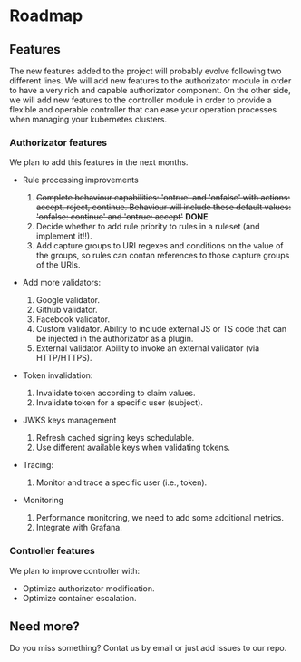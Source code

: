 # Roadmap

## Features
The new features added to the project will probably evolve following two different lines. We will add new features to the authorizator module in order to have a very rich and capable authorizator component. On the other side, we will add new features to the controller module in order to provide a flexible and operable controller that can ease your operation processes when managing your kubernetes clusters. 

### Authorizator features
We plan to add this features in the next months.

  - Rule processing improvements
      1. ~~Complete behaviour capabilities: 'ontrue' and 'onfalse' with actions: accept, reject, continue. Behaviour will include these default values: 'onfalse: continue' and 'ontrue: accept'~~ **DONE**
      2. Decide whether to add rule priority to rules in a ruleset (and implement it!!).
      3. Add capture groups to URI regexes and conditions on the value of the groups, so rules can contan references to those capture groups of the URIs.

  - Add more validators:
      1. Google validator.
      2. Github validator.
      3. Facebook validator.
      4. Custom validator. Ability to include external JS or TS code that can be injected in the authorizator as a plugin.
      5. External validator. Ability to invoke an external validator (via HTTP/HTTPS).

  - Token invalidation:
      1. Invalidate token according to claim values.
      2. Invalidate token for a specific user (subject).

  - JWKS keys management
      1. Refresh cached signing keys schedulable.
      2. Use different available keys when validating tokens.

  - Tracing:
      1. Monitor and trace a specific user (i.e., token).
      
  - Monitoring
      1. Performance monitoring, we need to add some additional metrics.
      2. Integrate with Grafana.

### Controller features
We plan to improve controller with:

  - Optimize authorizator modification.
  - Optimize container escalation.

## Need more?
Do you miss something? Contat us by email or just add issues to our repo.
